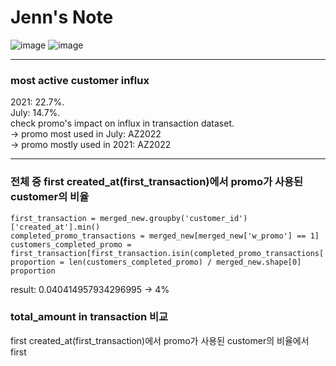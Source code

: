 # Jenn's Note

![image](https://github.com/NARAEIM/tp2-da/assets/107841791/49df74ef-b33e-41d3-bd10-13fb7e4ba92d)
![image](https://github.com/NARAEIM/tp2-da/assets/107841791/73e221d1-d1bd-4229-8c1a-a5b3702fa3f1)

---
### most active customer influx
2021: 22.7%. <br/>
July: 14.7%.<br/>
check promo's impact on influx in transaction dataset.<br/>
-> promo most used in July: AZ2022<br/>
-> promo mostly used in 2021: AZ2022<br/>

---
### 전체 중 first created_at(first_transaction)에서 promo가 사용된 customer의 비율
```
first_transaction = merged_new.groupby('customer_id')['created_at'].min()
completed_promo_transactions = merged_new[merged_new['w_promo'] == 1]
customers_completed_promo = first_transaction[first_transaction.isin(completed_promo_transactions['created_at'])]
proportion = len(customers_completed_promo) / merged_new.shape[0]
proportion
```
result: 0.040414957934296995 -> 4%

### total_amount in transaction 비교
first created_at(first_transaction)에서 promo가 사용된 customer의 비율에서 first 
